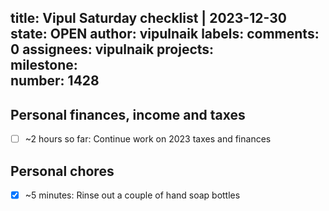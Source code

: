 title:	Vipul Saturday checklist | 2023-12-30
state:	OPEN
author:	vipulnaik
labels:	
comments:	0
assignees:	vipulnaik
projects:	
milestone:	
number:	1428
--
## Personal finances, income and taxes

- [ ] ~2 hours so far: Continue work on 2023 taxes and finances

## Personal chores

- [x] ~5 minutes: Rinse out a couple of hand soap bottles
